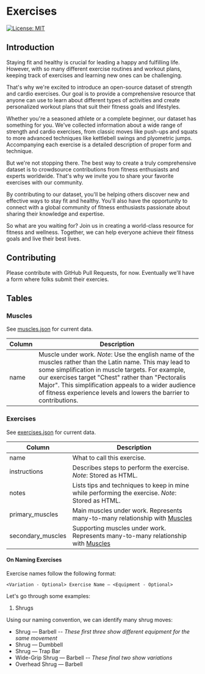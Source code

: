 # Exercises

[![License: MIT](https://img.shields.io/badge/License-MIT-yellow.svg)](https://opensource.org/licenses/MIT)

## Introduction

Staying fit and healthy is crucial for leading a happy and fulfilling life. However, with so many different exercise routines and workout plans, keeping track of exercises and learning new ones can be challenging.

That's why we're excited to introduce an open-source dataset of strength and cardio exercises. Our goal is to provide a comprehensive resource that anyone can use to learn about different types of activities and create personalized workout plans that suit their fitness goals and lifestyles.

Whether you're a seasoned athlete or a complete beginner, our dataset has something for you. We've collected information about a wide range of strength and cardio exercises, from classic moves like push-ups and squats to more advanced techniques like kettlebell swings and plyometric jumps. Accompanying each exercise is a detailed description of proper form and technique.

But we're not stopping there. The best way to create a truly comprehensive dataset is to crowdsource contributions from fitness enthusiasts and experts worldwide. That's why we invite you to share your favorite exercises with our community.

By contributing to our dataset, you'll be helping others discover new and effective ways to stay fit and healthy. You'll also have the opportunity to connect with a global community of fitness enthusiasts passionate about sharing their knowledge and expertise.

So what are you waiting for? Join us in creating a world-class resource for fitness and wellness. Together, we can help everyone achieve their fitness goals and live their best lives.

## Contributing

Please contribute with GitHub Pull Requests, for now. Eventually we'll have a form where folks submit their exercies.

## Tables

### Muscles

See [muscles.json](./muscles.json) for current data.

| Column | Description |
| --- | --- |
| name | Muscle under work. _Note_: Use the english name of the muscles rather than the Latin name. This may lead to some simplification in muscle targets. For example, our exercises target "Chest" rather than "Pectoralis Major". This simplification appeals to a wider audience of fitness experience levels and lowers the barrier to contributions. |

### Exercises

See [exercises.json](./exercises.json) for current data.

| Column | Description |
| --- | --- |
| name | What to call this exercise. |
| instructions | Describes steps to perform the exercise. _Note_: Stored as HTML. |
| notes | Lists tips and techniques to keep in mine while performing the exercise. _Note_: Stored as HTML. |
| primary_muscles | Main muscles under work. Represents many-to-many relationship with [Muscles](#muscles) |
| secondary_muscles | Supporting muscles under work. Represents many-to-many relationship with [Muscles](#muscles) |

#### On Naming Exercises

Exercise names follow the following format:

```
<Variation - Optional> Exercise Name — <Equipment - Optional>
```

Let's go through some examples:

1. Shrugs

Using our naming convention, we can identify many shrug moves:

- Shrug — Barbell _-- These first three show different equipment for the same movement_
- Shrug — Dumbbell
- Shrug — Trap Bar
- Wide-Grip Shrug — Barbell _-- These final two show variations_
- Overhead Shrug — Barbell

